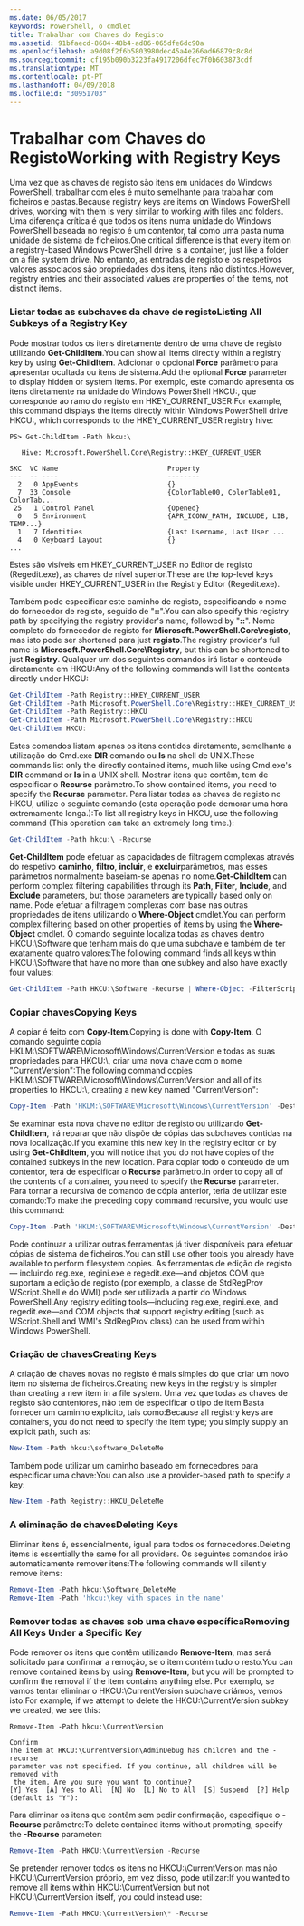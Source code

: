 ```yaml
---
ms.date: 06/05/2017
keywords: PowerShell, o cmdlet
title: Trabalhar com Chaves do Registo
ms.assetid: 91bfaecd-8684-48b4-ad86-065dfe6dc90a
ms.openlocfilehash: a9d08f2f6b5803980dec45a4e266ad66879c8c8d
ms.sourcegitcommit: cf195b090b3223fa4917206dfec7f0b603873cdf
ms.translationtype: MT
ms.contentlocale: pt-PT
ms.lasthandoff: 04/09/2018
ms.locfileid: "30951703"
---
```

# <a name="working-with-registry-keys"></a><span data-ttu-id="17d58-103">Trabalhar com Chaves do Registo</span><span class="sxs-lookup"><span data-stu-id="17d58-103">Working with Registry Keys</span></span>

<span data-ttu-id="17d58-104">Uma vez que as chaves de registo são itens em unidades do Windows PowerShell, trabalhar com eles é muito semelhante para trabalhar com ficheiros e pastas.</span><span class="sxs-lookup"><span data-stu-id="17d58-104">Because registry keys are items on Windows PowerShell drives, working with them is very similar to working with files and folders.</span></span> <span data-ttu-id="17d58-105">Uma diferença crítica é que todos os itens numa unidade do Windows PowerShell baseada no registo é um contentor, tal como uma pasta numa unidade de sistema de ficheiros.</span><span class="sxs-lookup"><span data-stu-id="17d58-105">One critical difference is that every item on a registry-based Windows PowerShell drive is a container, just like a folder on a file system drive.</span></span> <span data-ttu-id="17d58-106">No entanto, as entradas de registo e os respetivos valores associados são propriedades dos itens, itens não distintos.</span><span class="sxs-lookup"><span data-stu-id="17d58-106">However, registry entries and their associated values are properties of the items, not distinct items.</span></span>

### <a name="listing-all-subkeys-of-a-registry-key"></a><span data-ttu-id="17d58-107">Listar todas as subchaves da chave de registo</span><span class="sxs-lookup"><span data-stu-id="17d58-107">Listing All Subkeys of a Registry Key</span></span>

<span data-ttu-id="17d58-108">Pode mostrar todos os itens diretamente dentro de uma chave de registo utilizando **Get-ChildItem**.</span><span class="sxs-lookup"><span data-stu-id="17d58-108">You can show all items directly within a registry key by using **Get-ChildItem**.</span></span> <span data-ttu-id="17d58-109">Adicionar o opcional **Force** parâmetro para apresentar ocultada ou itens de sistema.</span><span class="sxs-lookup"><span data-stu-id="17d58-109">Add the optional **Force** parameter to display hidden or system items.</span></span> <span data-ttu-id="17d58-110">Por exemplo, este comando apresenta os itens diretamente na unidade do Windows PowerShell HKCU:, que corresponde ao ramo do registo em HKEY_CURRENT_USER:</span><span class="sxs-lookup"><span data-stu-id="17d58-110">For example, this command displays the items directly within Windows PowerShell drive HKCU:, which corresponds to the HKEY_CURRENT_USER registry hive:</span></span>

```
PS> Get-ChildItem -Path hkcu:\

   Hive: Microsoft.PowerShell.Core\Registry::HKEY_CURRENT_USER

SKC  VC Name                           Property
---  -- ----                           --------
  2   0 AppEvents                      {}
  7  33 Console                        {ColorTable00, ColorTable01, ColorTab...
 25   1 Control Panel                  {Opened}
  0   5 Environment                    {APR_ICONV_PATH, INCLUDE, LIB, TEMP...}
  1   7 Identities                     {Last Username, Last User ...
  4   0 Keyboard Layout                {}
...
```

<span data-ttu-id="17d58-111">Estes são visíveis em HKEY_CURRENT_USER no Editor de registo (Regedit.exe), as chaves de nível superior.</span><span class="sxs-lookup"><span data-stu-id="17d58-111">These are the top-level keys visible under HKEY_CURRENT_USER in the Registry Editor (Regedit.exe).</span></span>

<span data-ttu-id="17d58-112">Também pode especificar este caminho de registo, especificando o nome do fornecedor de registo, seguido de "**::**".</span><span class="sxs-lookup"><span data-stu-id="17d58-112">You can also specify this registry path by specifying the registry provider's name, followed by "**::**".</span></span> <span data-ttu-id="17d58-113">Nome completo do fornecedor de registo for **Microsoft.PowerShell.Core\\registo**, mas isto pode ser shortened para just **registo**.</span><span class="sxs-lookup"><span data-stu-id="17d58-113">The registry provider's full name is **Microsoft.PowerShell.Core\\Registry**, but this can be shortened to just **Registry**.</span></span> <span data-ttu-id="17d58-114">Qualquer um dos seguintes comandos irá listar o conteúdo diretamente em HKCU:</span><span class="sxs-lookup"><span data-stu-id="17d58-114">Any of the following commands will list the contents directly under HKCU:</span></span>

```powershell
Get-ChildItem -Path Registry::HKEY_CURRENT_USER
Get-ChildItem -Path Microsoft.PowerShell.Core\Registry::HKEY_CURRENT_USER
Get-ChildItem -Path Registry::HKCU
Get-ChildItem -Path Microsoft.PowerShell.Core\Registry::HKCU
Get-ChildItem HKCU:
```

<span data-ttu-id="17d58-115">Estes comandos listam apenas os itens contidos diretamente, semelhante a utilização do Cmd.exe **DIR** comando ou **ls** na shell de UNIX.</span><span class="sxs-lookup"><span data-stu-id="17d58-115">These commands list only the directly contained items, much like using Cmd.exe's **DIR** command or **ls** in a UNIX shell.</span></span> <span data-ttu-id="17d58-116">Mostrar itens que contêm, tem de especificar o **Recurse** parâmetro.</span><span class="sxs-lookup"><span data-stu-id="17d58-116">To show contained items, you need to specify the **Recurse** parameter.</span></span> <span data-ttu-id="17d58-117">Para listar todas as chaves de registo no HKCU, utilize o seguinte comando (esta operação pode demorar uma hora extremamente longa.):</span><span class="sxs-lookup"><span data-stu-id="17d58-117">To list all registry keys in HKCU, use the following command (This operation can take an extremely long time.):</span></span>

```powershell
Get-ChildItem -Path hkcu:\ -Recurse
```

<span data-ttu-id="17d58-118">**Get-ChildItem** pode efetuar as capacidades de filtragem complexas através do respetivo **caminho**, **filtro**, **incluir**, e **excluir**parâmetros, mas esses parâmetros normalmente baseiam-se apenas no nome.</span><span class="sxs-lookup"><span data-stu-id="17d58-118">**Get-ChildItem** can perform complex filtering capabilities through its **Path**, **Filter**, **Include**, and **Exclude** parameters, but those parameters are typically based only on name.</span></span> <span data-ttu-id="17d58-119">Pode efetuar a filtragem complexas com base nas outras propriedades de itens utilizando o **Where-Object** cmdlet.</span><span class="sxs-lookup"><span data-stu-id="17d58-119">You can perform complex filtering based on other properties of items by using the **Where-Object** cmdlet.</span></span> <span data-ttu-id="17d58-120">O comando seguinte localiza todas as chaves dentro HKCU:\\Software que tenham mais do que uma subchave e também de ter exatamente quatro valores:</span><span class="sxs-lookup"><span data-stu-id="17d58-120">The following command finds all keys within HKCU:\\Software that have no more than one subkey and also have exactly four values:</span></span>

```powershell
Get-ChildItem -Path HKCU:\Software -Recurse | Where-Object -FilterScript {($_.SubKeyCount -le 1) -and ($_.ValueCount -eq 4) }
```

### <a name="copying-keys"></a><span data-ttu-id="17d58-121">Copiar chaves</span><span class="sxs-lookup"><span data-stu-id="17d58-121">Copying Keys</span></span>

<span data-ttu-id="17d58-122">A copiar é feito com **Copy-Item**.</span><span class="sxs-lookup"><span data-stu-id="17d58-122">Copying is done with **Copy-Item**.</span></span> <span data-ttu-id="17d58-123">O comando seguinte copia HKLM:\\SOFTWARE\\Microsoft\\Windows\\CurrentVersion e todas as suas propriedades para HKCU:\\, criar uma nova chave com o nome "CurrentVersion":</span><span class="sxs-lookup"><span data-stu-id="17d58-123">The following command copies HKLM:\\SOFTWARE\\Microsoft\\Windows\\CurrentVersion and all of its properties to HKCU:\\, creating a new key named "CurrentVersion":</span></span>

```powershell
Copy-Item -Path 'HKLM:\SOFTWARE\Microsoft\Windows\CurrentVersion' -Destination hkcu:
```

<span data-ttu-id="17d58-124">Se examinar esta nova chave no editor de registo ou utilizando **Get-ChildItem**, irá reparar que não dispõe de cópias das subchaves contidas na nova localização.</span><span class="sxs-lookup"><span data-stu-id="17d58-124">If you examine this new key in the registry editor or by using **Get-ChildItem**, you will notice that you do not have copies of the contained subkeys in the new location.</span></span> <span data-ttu-id="17d58-125">Para copiar todo o conteúdo de um contentor, terá de especificar o **Recurse** parâmetro.</span><span class="sxs-lookup"><span data-stu-id="17d58-125">In order to copy all of the contents of a container, you need to specify the **Recurse** parameter.</span></span> <span data-ttu-id="17d58-126">Para tornar a recursiva de comando de cópia anterior, teria de utilizar este comando:</span><span class="sxs-lookup"><span data-stu-id="17d58-126">To make the preceding copy command recursive, you would use this command:</span></span>

```powershell
Copy-Item -Path 'HKLM:\SOFTWARE\Microsoft\Windows\CurrentVersion' -Destination hkcu: -Recurse
```

<span data-ttu-id="17d58-127">Pode continuar a utilizar outras ferramentas já tiver disponíveis para efetuar cópias de sistema de ficheiros.</span><span class="sxs-lookup"><span data-stu-id="17d58-127">You can still use other tools you already have available to perform filesystem copies.</span></span> <span data-ttu-id="17d58-128">As ferramentas de edição de registo — incluindo reg.exe, regini.exe e regedit.exe—and objetos COM que suportam a edição de registo (por exemplo, a classe de StdRegProv WScript.Shell e do WMI) pode ser utilizada a partir do Windows PowerShell.</span><span class="sxs-lookup"><span data-stu-id="17d58-128">Any registry editing tools—including reg.exe, regini.exe, and regedit.exe—and COM objects that support registry editing (such as WScript.Shell and WMI's StdRegProv class) can be used from within Windows PowerShell.</span></span>

### <a name="creating-keys"></a><span data-ttu-id="17d58-129">Criação de chaves</span><span class="sxs-lookup"><span data-stu-id="17d58-129">Creating Keys</span></span>

<span data-ttu-id="17d58-130">A criação de chaves novas no registo é mais simples do que criar um novo item no sistema de ficheiros.</span><span class="sxs-lookup"><span data-stu-id="17d58-130">Creating new keys in the registry is simpler than creating a new item in a file system.</span></span> <span data-ttu-id="17d58-131">Uma vez que todas as chaves de registo são contentores, não tem de especificar o tipo de item Basta fornecer um caminho explícito, tais como:</span><span class="sxs-lookup"><span data-stu-id="17d58-131">Because all registry keys are containers, you do not need to specify the item type; you simply supply an explicit path, such as:</span></span>

```powershell
New-Item -Path hkcu:\software_DeleteMe
```

<span data-ttu-id="17d58-132">Também pode utilizar um caminho baseado em fornecedores para especificar uma chave:</span><span class="sxs-lookup"><span data-stu-id="17d58-132">You can also use a provider-based path to specify a key:</span></span>

```powershell
New-Item -Path Registry::HKCU_DeleteMe
```

### <a name="deleting-keys"></a><span data-ttu-id="17d58-133">A eliminação de chaves</span><span class="sxs-lookup"><span data-stu-id="17d58-133">Deleting Keys</span></span>

<span data-ttu-id="17d58-134">Eliminar itens é, essencialmente, igual para todos os fornecedores.</span><span class="sxs-lookup"><span data-stu-id="17d58-134">Deleting items is essentially the same for all providers.</span></span> <span data-ttu-id="17d58-135">Os seguintes comandos irão automaticamente remover itens:</span><span class="sxs-lookup"><span data-stu-id="17d58-135">The following commands will silently remove items:</span></span>

```powershell
Remove-Item -Path hkcu:\Software_DeleteMe
Remove-Item -Path 'hkcu:\key with spaces in the name'
```

### <a name="removing-all-keys-under-a-specific-key"></a><span data-ttu-id="17d58-136">Remover todas as chaves sob uma chave específica</span><span class="sxs-lookup"><span data-stu-id="17d58-136">Removing All Keys Under a Specific Key</span></span>

<span data-ttu-id="17d58-137">Pode remover os itens que contêm utilizando **Remove-Item**, mas será solicitado para confirmar a remoção, se o item contém tudo o resto.</span><span class="sxs-lookup"><span data-stu-id="17d58-137">You can remove contained items by using **Remove-Item**, but you will be prompted to confirm the removal if the item contains anything else.</span></span> <span data-ttu-id="17d58-138">Por exemplo, se vamos tentar eliminar o HKCU:\\CurrentVersion subchave criámos, vemos isto:</span><span class="sxs-lookup"><span data-stu-id="17d58-138">For example, if we attempt to delete the HKCU:\\CurrentVersion subkey we created, we see this:</span></span>

```
Remove-Item -Path hkcu:\CurrentVersion

Confirm
The item at HKCU:\CurrentVersion\AdminDebug has children and the -recurse
parameter was not specified. If you continue, all children will be removed with
 the item. Are you sure you want to continue?
[Y] Yes  [A] Yes to All  [N] No  [L] No to All  [S] Suspend  [?] Help
(default is "Y"):
```

<span data-ttu-id="17d58-139">Para eliminar os itens que contêm sem pedir confirmação, especifique o **-Recurse** parâmetro:</span><span class="sxs-lookup"><span data-stu-id="17d58-139">To delete contained items without prompting, specify the **-Recurse** parameter:</span></span>

```powershell
Remove-Item -Path HKCU:\CurrentVersion -Recurse
```

<span data-ttu-id="17d58-140">Se pretender remover todos os itens no HKCU:\\CurrentVersion mas não HKCU:\\CurrentVersion próprio, em vez disso, pode utilizar:</span><span class="sxs-lookup"><span data-stu-id="17d58-140">If you wanted to remove all items within HKCU:\\CurrentVersion but not HKCU:\\CurrentVersion itself, you could instead use:</span></span>

```powershell
Remove-Item -Path HKCU:\CurrentVersion\* -Recurse
```
